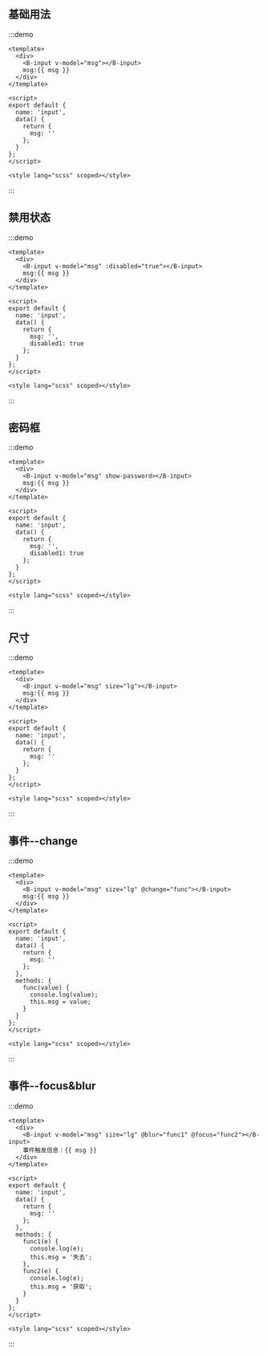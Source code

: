 <!--
 * @Author: syk syk@qq.com
 * @Date: 2023-01-28 20:58:43
 * @LastEditors: syk syk@qq.com
 * @LastEditTime: 2023-01-29 20:33:33
 * @FilePath: \组件库\BitBounceFE-UI\packages\bb-ui\docs\components\input\index.md
 * @Description:
 *
 * Copyright (c) 2023 by syk syk@qq.com, All Rights Reserved.
-->

## 基础用法

:::demo

```vue
<template>
  <div>
    <B-input v-model="msg"></B-input>
    msg:{{ msg }}
  </div>
</template>

<script>
export default {
  name: 'input',
  data() {
    return {
      msg: ''
    };
  }
};
</script>

<style lang="scss" scoped></style>
```

:::

## 禁用状态

:::demo

```vue
<template>
  <div>
    <B-input v-model="msg" :disabled="true"></B-input>
    msg:{{ msg }}
  </div>
</template>

<script>
export default {
  name: 'input',
  data() {
    return {
      msg: '',
      disabled1: true
    };
  }
};
</script>

<style lang="scss" scoped></style>
```

:::

## 密码框

:::demo

```vue
<template>
  <div>
    <B-input v-model="msg" show-password></B-input>
    msg:{{ msg }}
  </div>
</template>

<script>
export default {
  name: 'input',
  data() {
    return {
      msg: '',
      disabled1: true
    };
  }
};
</script>

<style lang="scss" scoped></style>
```

:::

## 尺寸

:::demo

```vue
<template>
  <div>
    <B-input v-model="msg" size="lg"></B-input>
    msg:{{ msg }}
  </div>
</template>

<script>
export default {
  name: 'input',
  data() {
    return {
      msg: ''
    };
  }
};
</script>

<style lang="scss" scoped></style>
```

:::

## 事件--change

:::demo

```vue
<template>
  <div>
    <B-input v-model="msg" size="lg" @change="func"></B-input>
    msg:{{ msg }}
  </div>
</template>

<script>
export default {
  name: 'input',
  data() {
    return {
      msg: ''
    };
  },
  methods: {
    func(value) {
      console.log(value);
      this.msg = value;
    }
  }
};
</script>

<style lang="scss" scoped></style>
```

:::

## 事件--focus&blur

:::demo

```vue
<template>
  <div>
    <B-input v-model="msg" size="lg" @blur="func1" @focus="func2"></B-input>
    事件触发信息：{{ msg }}
  </div>
</template>

<script>
export default {
  name: 'input',
  data() {
    return {
      msg: ''
    };
  },
  methods: {
    func1(e) {
      console.log(e);
      this.msg = '失去';
    },
    func2(e) {
      console.log(e);
      this.msg = '获取';
    }
  }
};
</script>

<style lang="scss" scoped></style>
```

:::
